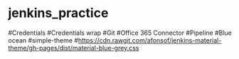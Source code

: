 # jenkins_practice

#Credentials
#Credentials wrap
#Git
#Office 365 Connector
#Pipeline
#Blue ocean
#simple-theme
#https://cdn.rawgit.com/afonsof/jenkins-material-theme/gh-pages/dist/material-blue-grey.css
